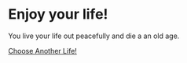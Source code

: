 # Enjoy your life!

You live your life out peacefully and die a an old age.

[Choose Another Life!](../alarm.md)
